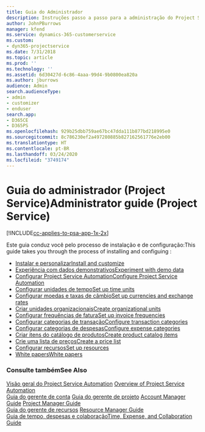 ```yaml
---
title: Guia do Administrador
description: Instruções passo a passo para a administração do Project Service
author: JohnPBurrows
manager: kfend
ms.service: dynamics-365-customerservice
ms.custom:
- dyn365-projectservice
ms.date: 7/31/2018
ms.topic: article
ms.prod: ''
ms.technology: ''
ms.assetid: 6d30427d-6c86-4aaa-99d4-9b0800ea820a
ms.author: jburrows
audience: Admin
search.audienceType:
- admin
- customizer
- enduser
search.app:
- D365CE
- D365PS
ms.openlocfilehash: 929b25dbb759ae67bc47dda111b877bd218995e0
ms.sourcegitcommit: 8c786230ef2a497280885b827162561776e2eb00
ms.translationtype: HT
ms.contentlocale: pt-BR
ms.lasthandoff: 03/24/2020
ms.locfileid: "3749174"
---
```

# <a name="administrator-guide-project-service"></a><span data-ttu-id="dda22-103">Guia do administrador (Project Service)</span><span class="sxs-lookup"><span data-stu-id="dda22-103">Administrator guide (Project Service)</span></span>

[!INCLUDE[cc-applies-to-psa-app-1x-2x](../includes/cc-applies-to-psa-app-1x-2x.md)]

<span data-ttu-id="dda22-104">Este guia conduz você pelo processo de instalação e de configuração:</span><span class="sxs-lookup"><span data-stu-id="dda22-104">This guide takes you through the process of installing and configuing :</span></span>  
  
- [<span data-ttu-id="dda22-105">Instalar e personalizar</span><span class="sxs-lookup"><span data-stu-id="dda22-105">Install and customize</span></span>](install-customize.md)
- [<span data-ttu-id="dda22-106">Experiência com dados demonstrativos</span><span class="sxs-lookup"><span data-stu-id="dda22-106">Experiment with demo data</span></span>](use-demo-data.md)
- [<span data-ttu-id="dda22-107">Configurar Project Service Automation</span><span class="sxs-lookup"><span data-stu-id="dda22-107">Configure Project Service Automation</span></span>](configure.md)
- [<span data-ttu-id="dda22-108">Configurar unidades de tempo</span><span class="sxs-lookup"><span data-stu-id="dda22-108">Set up time units</span></span>](set-up-time-units.md)
- [<span data-ttu-id="dda22-109">Configurar moedas e taxas de câmbio</span><span class="sxs-lookup"><span data-stu-id="dda22-109">Set up currencies and exchange rates</span></span>](set-up-currencies-exchange-rates.md)
- [<span data-ttu-id="dda22-110">Criar unidades organizacionais</span><span class="sxs-lookup"><span data-stu-id="dda22-110">Create organizational units</span></span>](create-organizational-units.md)
- [<span data-ttu-id="dda22-111">Configurar frequências de fatura</span><span class="sxs-lookup"><span data-stu-id="dda22-111">Set up invoice frequencies</span></span>](set-up-invoice-frequencies.md)
- [<span data-ttu-id="dda22-112">Configurar categorias de transação</span><span class="sxs-lookup"><span data-stu-id="dda22-112">Configure transaction categories</span></span>](configure-transaction-categories.md)
- [<span data-ttu-id="dda22-113">Configurar categorias de despesas</span><span class="sxs-lookup"><span data-stu-id="dda22-113">Configure expense categories</span></span>](configure-expense-categories.md)
- [<span data-ttu-id="dda22-114">Criar itens do catálogo de produtos</span><span class="sxs-lookup"><span data-stu-id="dda22-114">Create product catalog items</span></span>](create-product-catalog-items.md)
- [<span data-ttu-id="dda22-115">Crie uma lista de preços</span><span class="sxs-lookup"><span data-stu-id="dda22-115">Create a price list</span></span>](create-price-list.md)
- [<span data-ttu-id="dda22-116">Configurar recursos</span><span class="sxs-lookup"><span data-stu-id="dda22-116">Set up resources</span></span>](set-up-resources.md)
- [<span data-ttu-id="dda22-117">White papers</span><span class="sxs-lookup"><span data-stu-id="dda22-117">White papers</span></span>](white-papers.md)
  
### <a name="see-also"></a><span data-ttu-id="dda22-118">Consulte também</span><span class="sxs-lookup"><span data-stu-id="dda22-118">See Also</span></span>  
 <span data-ttu-id="dda22-119">[Visão geral do Project Service Automation](../project-service/overview.md)  </span><span class="sxs-lookup"><span data-stu-id="dda22-119">[Overview of Project Service Automation](../project-service/overview.md)  </span></span>  
 <span data-ttu-id="dda22-120">[Guia do gerente de conta](../project-service/account-manager-guide.md) [Guia do gerente de projeto](../project-service/project-manager-guide.md) </span><span class="sxs-lookup"><span data-stu-id="dda22-120">[Account Manager Guide](../project-service/account-manager-guide.md) [Project Manager Guide](../project-service/project-manager-guide.md) </span></span>  
 <span data-ttu-id="dda22-121">[Guia do gerente de recursos](../project-service/resource-manager-guide.md) </span><span class="sxs-lookup"><span data-stu-id="dda22-121">[Resource Manager Guide](../project-service/resource-manager-guide.md) </span></span>  
 [<span data-ttu-id="dda22-122">Guia de tempo, despesas e colaboração</span><span class="sxs-lookup"><span data-stu-id="dda22-122">Time, Expense, and Collaboration Guide</span></span>](../project-service/time-expense-collaboration-guide.md)
